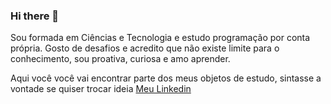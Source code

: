 ### Hi there 👋
Sou formada em Ciências e Tecnologia e estudo programação por conta própria. Gosto de desafios e acredito que não existe limite para o conhecimento, sou proativa, curiosa e amo aprender. 

Aqui você você vai encontrar parte dos meus objetos de estudo, sintasse a vontade se quiser trocar ideia [Meu Linkedin](https://www.linkedin.com/in/gisely-lacerda/)

<!--
**giselyl/giselyl** is a ✨ _special_ ✨ repository because its `README.md` (this file) appears on your GitHub profile.

Here are some ideas to get you started:

- 🔭 I’m currently working on ...
- 🌱 I’m currently learning ...
- 👯 I’m looking to collaborate on ...
- 🤔 I’m looking for help with ...
- 💬 Ask me about ...
- 📫 How to reach me: ...
- 😄 Pronouns: ...
- ⚡ Fun fact: ...
-->

